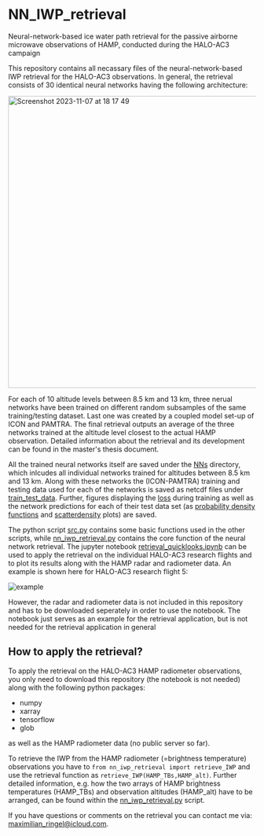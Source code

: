 # NN_IWP_retrieval
Neural-network-based ice water path retrieval for the passive airborne microwave observations of HAMP, conducted during the HALO-AC3 campaign

This repository contains all necassary files of the neural-network-based IWP retrieval for the HALO-AC3 observations. In general, the retrieval consists of 30 identical neural networks having the following architecture:

<img width="594" alt="Screenshot 2023-11-07 at 18 17 49" src="https://github.com/MaxRing96/NN_IWP_retrieval/assets/62293752/a9208f42-d2eb-40bc-ac96-d002d60f22cc">


For each of 10 altitude levels between 8.5 km and 13 km, three nerual networks have been trained on different random subsamples of the same training/testing dataset.
Last one was created by a coupled model set-up of ICON and PAMTRA. The final retrieval outputs an average of the three networks trained at the altitude level closest to the actual HAMP observation. Detailed information about the retrieval and its development can be found in the master's thesis document.

All the trained neural networks itself are saved under the [NNs](NNs) directory, which inlcudes all individual networks trained for altitudes between 8.5 km and 13 km.
Along with these networks the (ICON-PAMTRA) training and testing data used for each of the networks is saved as netcdf files under [train_test_data](NNs/train_test_data).
Further, figures displaying the [loss](NNs/testing_loss) during training as well as the network predictions for each of their test data set (as [probability density functions](NNs/testing_pdfs) and [scatterdensity](NNs/testing_scatterdensity) plots) are saved.

The python script [src.py](src.py) contains some basic functions used in the other scripts, while [nn_iwp_retrieval.py](nn_iwp_retrieval.py) contains the core function of the neural network retrieval. 
The jupyter notebook [retrieval_quicklooks.ipynb](retrieval_quicklooks.ipynb) can be used to apply the retrieval on the individual HALO-AC3 research flights and to plot its results along with the HAMP radar and radiometer data. An example is shown here for HALO-AC3 research flight 5:

![example](https://github.com/MaxRing96/NN_IWP_retrieval/assets/62293752/b59ffbf3-5218-49da-adaa-7c712335cd9e)

However, the radar and radiometer data is not included in this repository and has to be downloaded seperately in order to use the notebook. The notebook just serves as an example for the retrieval application, but is not needed for the retrieval application in general

## How to apply the retrieval?
To apply the retrieval on the HALO-AC3 HAMP radiometer observations, you only need to download this repository (the notebook is not needed) along with the following python packages:
  - numpy
  - xarray
  - tensorflow
  - glob

as well as the HAMP radiometer data (no public server so far).

To retrieve the IWP from the HAMP radiometer (=brightness temperature) observations you have to `from nn_iwp_retrieval import retrieve_IWP` and use the retrieval function as `retrieve_IWP(HAMP_TBs,HAMP_alt)`.
Further detailed information, e.g. how the two arrays of HAMP brightness temperatures (HAMP_TBs) and observation altitudes (HAMP_alt) have to be arranged, can be found within the [nn_iwp_retrieval.py](nn_iwp_retrieval.py) script.

If you have questions or comments on the retrieval you can contact me via: maximilian_ringel@icloud.com.

